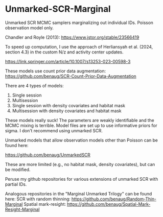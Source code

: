 # Unmarked-SCR-Marginal
Unmarked SCR MCMC samplers marginalizing out individual IDs. Poisson observation model only. 

Chandler and Royle (2013):  https://www.jstor.org/stable/23566419

To speed up computation, I use the approach of Herliansyah et al. (2024, section 4.3) in the custom N/z and activity center updates.

https://link.springer.com/article/10.1007/s13253-023-00598-3

These models use count prior data augmentation: https://github.com/benaug/SCR-Count-Prior-Data-Augmentation

There are 4 types of models: 
1) Single session
2) Multisession
3) Single session with density covariates and habitat mask
4) Multisession with density covariates and habitat mask

These models really suck! The parameters are weakly identifiable and the MCMC mixing is terrible. Model files are set up to use informative priors for sigma. I don't recommend using unmarked SCR.

Unmarked models that allow observation models other than Poisson can be found here:

https://github.com/benaug/UnmarkedSCR

These are more limited (e.g., no habitat mask, density covariates), but can be modified.

Peruse my github repositories for various extensions of unmarked SCR with partial IDs.

Analogous repositories in the "Marginal Unmarked Trilogy" can be found here:
SCR with random thinning: https://github.com/benaug/Random-Thin-Marginal
Spatial mark-resight: https://github.com/benaug/Spatial-Mark-Resight-Marginal
